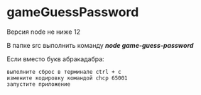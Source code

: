 # gameGuessPassword

Версия node не ниже 12

В папке src выполнить команду ***node game-guess-password***

Если вместо букв абракадабра:

    выполните сброс в терминале ctrl + c
    измените кодировку командой chcp 65001 
    запустите приложение